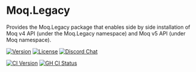 # Moq.Legacy

Provides the Moq.Legacy package that enables side by side installation of Moq v4 API (under the Moq.Legacy namespace) and Moq v5 API (under Moq namespace).

[![Version](https://img.shields.io/nuget/vpre/Moq.Legacy.svg?color=royalblue)](https://www.nuget.org/packages/Moq.Legacy)
[![License](https://img.shields.io/github/license/moq/moq.legacy.svg?color=blue)](https://github.com/moq/moq.legacy/blob/main/LICENSE)
[![Discord Chat](https://img.shields.io/badge/chat-on%20discord-7289DA.svg)](https://discord.gg/8PtpGdu)

[![CI Version](https://img.shields.io/endpoint?url=https://shields.kzu.io/v/Moq.Legacy&label=nuget.ci&color=brightgreen)](https://pkg.kzu.io/index.json)
[![GH CI Status](https://github.com/moq/moq.legacy/workflows/build/badge.svg?branch=main)](https://github.com/moq/moq.legacy/actions?query=branch%3Amain+workflow%3Abuild+)

